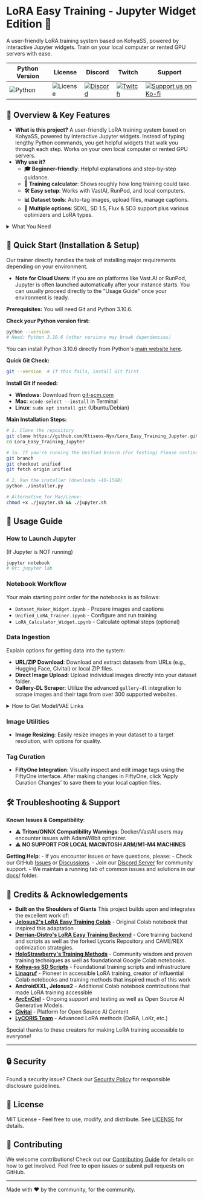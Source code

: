 # LoRA Easy Training - Jupyter Widget Edition 🚀

A user-friendly LoRA training system based on KohyaSS, powered by interactive Jupyter widgets. Train on your local computer or rented GPU servers with ease.

| Python Version | License | Discord | Twitch | Support |
|---|---|---|---|---|
| ![Python](https://img.shields.io/badge/python-3.10+-blue.svg) | ![License](https://img.shields.io/badge/license-MIT-green.svg) | [![Discord](https://img.shields.io/badge/Discord-Join%20Our%20Server-5865F2?style=for-the-badge&logo=discord)](https://discord.gg/HhBSM9gBY) | [![Twitch](https://img.shields.io/badge/Twitch-Follow%20on%20Twitch-9146FF?logo=twitch&style=for-the-badge)](https://twitch.tv/duskfallcrew) |  <a href="https://ko-fi.com/duskfallcrew" target="_blank"><img src="https://img.shields.io/badge/Support%20us%20on-Ko--Fi-FF5E5B?style=for-the-badge&logo=kofi" alt="Support us on Ko-fi"></a> |

## 🌟 Overview & Key Features

- **What is this project?** A user-friendly LoRA training system based on KohyaSS, powered by interactive Jupyter widgets. Instead of typing lengthy Python commands, you get helpful widgets that walk you through each step. Works on your own local computer or rented GPU servers.
- **Why use it?**
    - **🎓 Beginner-friendly**: Helpful explanations and step-by-step guidance.
    - **🧮 Training calculator**: Shows roughly how long training could take.
    - **🛠️ Easy setup**: Works with VastAI, RunPod, and local computers.
    - **📊 Dataset tools**: Auto-tag images, upload files, manage captions.
    - **🚀 Multiple options**: SDXL, SD 1.5, Flux & SD3 support plus various optimizers and LoRA types.

<details><summary>What You Need</summary>

- **GPU**: Nvidia (For built-in CUDA support) or AMD Cards for ROCm. (Future Support for ARC and otherwise coming)
- **Python**: Version 3.10.6 (compatible with Kohya-ss training)
- **Platform**: Windows or Linux based Operating Systems.
</details>

## 🚀 Quick Start (Installation & Setup)

Our trainer directly handles the task of installing major requirements depending on your environment.

- **Note for Cloud Users**: If you are on platforms like Vast.AI or RunPod, Jupyter is often launched automatically after your instance starts. You can usually proceed directly to the "Usage Guide" once your environment is ready.

**Prerequisites:**
You will need Git and Python 3.10.6.

**Check your Python version first:**

```bash
python --version
# Need: Python 3.10.6 (other versions may break dependencies)
```

You can install Python 3.10.6 directly from Python's [main website here](https://www.python.org/downloads/release/python-3106/).

**Quick Git Check:**

```bash
git --version  # If this fails, install Git first
```

**Install Git if needed:**
- **Windows**: Download from [git-scm.com](https://git-scm.com/download/win)
- **Mac**: `xcode-select --install` in Terminal
- **Linux**: `sudo apt install git` (Ubuntu/Debian)

**Main Installation Steps:**

```bash
# 1. Clone the repository
git clone https://github.com/Ktiseos-Nyx/Lora_Easy_Training_Jupyter.git
cd Lora_Easy_Training_Jupyter

# 1a. If you're running the Unified Branch (For Testing) Please continue with the following commands:
git branch
git checkout unified
git fetch origin unified

# 2. Run the installer (downloads ~10-15GB)
python ./installer.py

# Alternative for Mac/Linux:
chmod +x ./jupyter.sh && ./jupyter.sh
```

## 📖 Usage Guide

### How to Launch Jupyter

(If Jupyter is NOT running)

```bash
jupyter notebook
# Or: jupyter lab
```

### Notebook Workflow

Your main starting point order for the notebooks is as follows:
- `Dataset_Maker_Widget.ipynb` - Prepare images and captions
- `Unified_LoRA_Trainer.ipynb` - Configure and run training
- `LoRA_Calculator_Widget.ipynb` - Calculate optimal steps (optional)

### Data Ingestion

Explain options for getting data into the system:
- **URL/ZIP Download**: Download and extract datasets from URLs (e.g., Hugging Face, Civitai) or local ZIP files.
- **Direct Image Upload**: Upload individual images directly into your dataset folder.
- **Gallery-DL Scraper**: Utilize the advanced `gallery-dl` integration to scrape images and their tags from over 300 supported websites.

<details><summary>How to Get Model/VAE Links</summary>

To use custom models or VAEs, you need to provide a direct download link. Here’s how to find them on popular platforms:

#### From Civitai

**Method 1: Using the Model Version ID**

1.  Navigate to the model or VAE page.
2.  Look at the URL in your browser's address bar. If it includes `?modelVersionId=XXXXXX`, you can copy the entire URL and paste it directly into the widget.
3.  If you don't see this ID, try switching to a different version of the model and then back to your desired version. The ID should then appear in the URL.

![How to get a link from Civitai using the version ID](./assets/model_url_civitai_1.png)

**Method 2: Copying the Download Link**
Use this method if the model has only one version or if a version has multiple files.
1.  On the model or VAE page, scroll down to the "Files" section.
2.  Right-click the **Download** button for the file you want.
3.  Select "Copy Link Address" (or similar text) from the context menu.

![How to get a link from Civitai by copying the download address](./assets/model_url_civitai_2.png)

#### From Hugging Face

**Method 1: Using the Repository URL**
1.  Go to the main page of the model or VAE repository you want to use.
2.  Copy the URL directly from your browser's address bar.

![How to get a link from Hugging Face using the repository URL](./assets/model_url_hf_1.png)

**Method 2: Copying the Direct File Link**
1.  Navigate to the "Files and versions" tab of the repository.
2.  Find the specific file you want to download.
3.  Click the **"..."** menu to the right of the file size, then right-click the "Download" link and copy the link address.

![How to get a link from Hugging Face by copying the direct file address](./assets/model_url_hf_2.png)
</details>

### Image Utilities

- **Image Resizing**: Easily resize images in your dataset to a target resolution, with options for quality.

### Tag Curation

- **FiftyOne Integration**: Visually inspect and edit image tags using the FiftyOne interface. After making changes in FiftyOne, click 'Apply Curation Changes' to save them to your local caption files.

## 🛠️ Troubleshooting & Support

**Known Issues & Compatibility**:

- ⚠️ **Triton/ONNX Compatibility Warnings**: Docker/VastAI users may encounter issues with AdamW8bit optimizer.
- ⚠️ **NO SUPPORT FOR LOCAL MACINTOSH ARM/M1-M4 MACHINES**

**Getting Help**:
    - If you encounter issues or have questions, please:
        - Check our GitHub [Issues](https://github.com/Ktiseos-Nyx/Lora_Easy_Training_Jupyter/issues) or [Discussions](https://github.com/Ktiseos-Nyx/Lora_Easy_Training_Jupyter/discussions).
        - Join our [Discord Server](https://discord.gg/HhBSM9gBY) for community support.
    - We maintain a running tab of common issues and solutions in our [docs/](https://github.com/Ktiseos-Nyx/Lora_Easy_Training_Jupyter/tree/main/docs) folder.

## 🙏 Credits & Acknowledgements

- **Built on the Shoulders of Giants**
This project builds upon and integrates the excellent work of:
- **[Jelosus2's LoRA Easy Training Colab](https://github.com/Jelosus2/Lora_Easy_Training_Colab)** - Original Colab notebook that inspired this adaptation
- **[Derrian-Distro's LoRA Easy Training Backend](https://github.com/derrian-distro/LoRA_Easy_Training_scripts_Backend)** - Core training backend and scripts as well as the forked Lycoris Repository and CAME/REX optimization strategies.
- **[HoloStrawberry's Training Methods](https://github.com/holostrawberry)** - Community wisdom and proven training techniques as well as foundational Google Colab notebooks.
- **[Kohya-ss SD Scripts](https://github.com/kohya-ss/sd-scripts)** - Foundational training scripts and infrastructure
- **[Linaqruf](https://github.com/Linaqruf)** - Pioneer in accessible LoRA training, creator of influential Colab notebooks and training methods that inspired much of this work
- **AndroidXXL, Jelosus2** - Additional Colab notebook contributions that made LoRA training accessible
- **[ArcEnCiel](https://arcenciel.io/)** - Ongoing support and testing as well as Open Source AI Generative Models.
- **[Civitai](https://civitai.com/)** - Platform for Open Source AI Content
- **[LyCORIS Team](https://github.com/67372a/LyCORIS)** - Advanced LoRA methods (DoRA, LoKr, etc.)

Special thanks to these creators for making LoRA training accessible to everyone!

---

## 🔒 Security

Found a security issue? Check our [Security Policy](SECURITY.md) for responsible disclosure guidelines.

## 📄 License

MIT License - Feel free to use, modify, and distribute. See [LICENSE](LICENSE) for details.

## 🤝 Contributing

We welcome contributions! Check out our [Contributing Guide](CONTRIBUTING.md) for details on how to get involved. Feel free to open issues or submit pull requests on GitHub.

---

Made with ❤️ by the community, for the community.
